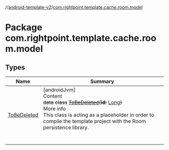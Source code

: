 //[android-template-v2](../index.md)/[com.rightpoint.template.cache.room.model](index.md)



# Package com.rightpoint.template.cache.room.model


## Types

|  Name|  Summary|
|---|---|
| <a name="com.rightpoint.template.cache.room.model/ToBeDeleted///PointingToDeclaration/"></a>[ToBeDeleted](-to-be-deleted/index.md)| <a name="com.rightpoint.template.cache.room.model/ToBeDeleted///PointingToDeclaration/"></a>[androidJvm]  <br>Content  <br>~~data~~ ~~class~~ [~~ToBeDeleted~~](-to-be-deleted/index.md)~~(~~~~**id**~~~~:~~ [Long](https://kotlinlang.org/api/latest/jvm/stdlib/kotlin/-long/index.html)~~)~~  <br>More info  <br>This class is acting as a placeholder in order to compile the template project with the Room persistence library.  <br><br><br>
